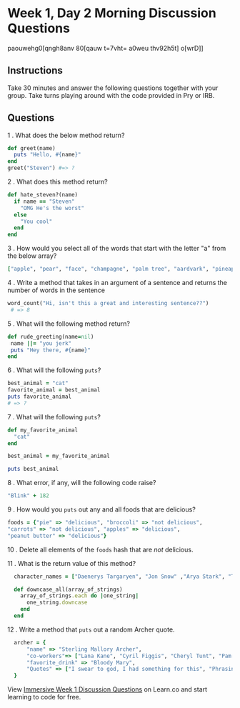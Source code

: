 # Week 1, Day 2 Morning Discussion Questions
paouwehg0[qngh8anv 80[qauw t=7vht= a0weu thv92h5t] o[wrD]]
## Instructions

Take 30 minutes and answer the following questions together with your group. Take turns playing around with the code provided in Pry or IRB.

## Questions

1 . What does the below method return?

```ruby
def greet(name)
  puts "Hello, #{name}"
end
greet("Steven") #=> ?
```

2 . What does this method return?

```ruby
def hate_steven?(name)
  if name == "Steven"
    "OMG He's the worst"
  else
    "You cool"
  end
end
```

3 . How would you select all of the words that start with the letter "a" from the below array?

```ruby
["apple", "pear", "face", "champagne", "palm tree", "aardvark", "pineapple"]
```

4 . Write a method that takes in an argument of a sentence and returns the
number of words in the sentence

```ruby
word_count("Hi, isn't this a great and interesting sentence??")
 # => 8
```

5 . What will the following method return?

```ruby
def rude_greeting(name=nil)
 name ||= "you jerk"
 puts "Hey there, #{name}"
end
```

6 . What will the following `puts`?

```ruby
best_animal = "cat"
favorite_animal = best_animal
puts favorite_animal
# => ?
```

7 . What will the following `puts`?

```ruby
def my_favorite_animal
  "cat"
end

best_animal = my_favorite_animal

puts best_animal
```

8 . What error, if any, will the following code raise?

```ruby
"Blink" + 182
```

9 . How would you `puts` out any and all foods that are delicious?

```ruby
foods = {"pie" => "delicious", "broccoli" => "not delicious",
"carrots" => "not delicious", "apples" => "delicious",
"peanut butter" => "delicious"}
```

10 . Delete all elements of the `foods` hash that are *not* delicious.

11 . What is the return value of this method?
```ruby
  character_names = ["Daenerys Targaryen", "Jon Snow" ,"Arya Stark", "Tyrion Lannister", "Sansa Stark", "Cersei Lannister", "Margaery Tyrell"]

  def downcase_all(array_of_strings)
    array_of_strings.each do |one_string|
      one_string.downcase
    end
  end
```

12 . Write a method that `puts` out a random Archer quote.
```ruby
  archer = {
      "name" => "Sterling Mallory Archer",
      "co-workers"=> ["Lana Kane", "Cyril Figgis", "Cheryl Tunt", "Pam Poovey", "Dr Krieger"],
      "favorite_drink" => "Bloody Mary",
      "Quotes" => ["I swear to god, I had something for this", "Phrasing", "Boop", "Danger Zone", "Read a book", "Do you not?", "Can't or won't?"]
  }
```

<p class='util--hide'>View <a href='https://learn.co/lessons/immersive-week-1-discussion-questions'>Immersive Week 1 Discussion Questions</a> on Learn.co and start learning to code for free.</p>
